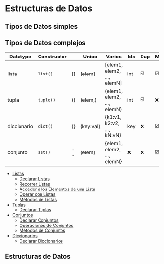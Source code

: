 # Estructuras de Datos

## Tipos de Datos simples

## Tipos de Datos complejos
| Datatype     | Constructor |    | Unico     | Varios                     | Idx | Dup | Mut |
|--------------|-------------|----|-----------|----------------------------|-----|-----|-----|
| lista        | `list()`    | [] | [elem]    | [elem1, elem2, ..., elemN] | int | :ballot_box_with_check: | :ballot_box_with_check:  |
| tupla        | `tuple()`   | () | (elem,)   | (elem1, elem2, ..., elemN) | int |  :ballot_box_with_check:  | :x: |
| diccionario  | `dict()`    | {} | {key:val} | {k1:v1, k2:v2, ..., kN:vN} | key | :x: | :ballot_box_with_check:  |
| conjunto     | `set()`     | -- | {elem}    | {elem1, elem2, ..., elemN} | :x: | :x: | :ballot_box_with_check:  |

- [Listas](listas.md)
  - [Declarar Listas](listas.md#declarar-listas)
  - [Recorrer Listas](listas.md#recorrer-listas)
  - [Acceder a los Elementos de una Lista](listas.md#acceder-a-los-elementos-de-una-lista)
  - [Operar con Listas](listas.md#operar-con-listas)
  - [Métodos de Listas](listas.md#métodos-de-listas)
- [Tuplas](tuplas.md)
  - [Declarar Tuplas](tuplas.md#declarar-tuplas)
- [Conjuntos](conjuntos.md)
  - [Declarar Conjuntos](conjuntos.md#declarar-conjuntos)
  - [Operaciones de Conjuntos](conjuntos.md#operaciones-de-conjuntos)
  - [Métodos de Conjuntos](conjuntos.md#métodos-de-conjuntos)
- [Diccionarios](diccionarios.md)
  - [Declarar Diccionarios](diccionarios.md#declarar-diccionarios)

## Estructuras de Datos
